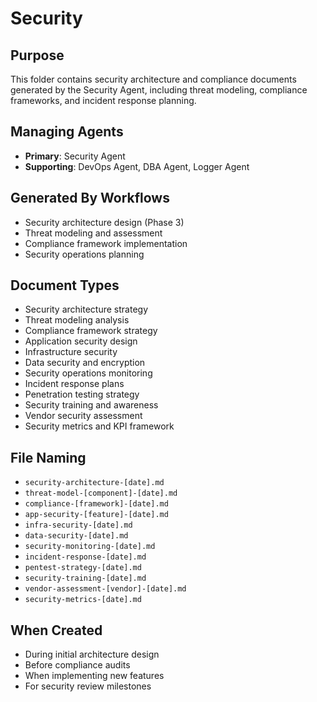 # Security

## Purpose
This folder contains security architecture and compliance documents generated by the Security Agent, including threat modeling, compliance frameworks, and incident response planning.

## Managing Agents
- **Primary**: Security Agent
- **Supporting**: DevOps Agent, DBA Agent, Logger Agent

## Generated By Workflows
- Security architecture design (Phase 3)
- Threat modeling and assessment
- Compliance framework implementation
- Security operations planning

## Document Types
- Security architecture strategy
- Threat modeling analysis
- Compliance framework strategy
- Application security design
- Infrastructure security
- Data security and encryption
- Security operations monitoring
- Incident response plans
- Penetration testing strategy
- Security training and awareness
- Vendor security assessment
- Security metrics and KPI framework

## File Naming
- `security-architecture-[date].md`
- `threat-model-[component]-[date].md`
- `compliance-[framework]-[date].md`
- `app-security-[feature]-[date].md`
- `infra-security-[date].md`
- `data-security-[date].md`
- `security-monitoring-[date].md`
- `incident-response-[date].md`
- `pentest-strategy-[date].md`
- `security-training-[date].md`
- `vendor-assessment-[vendor]-[date].md`
- `security-metrics-[date].md`

## When Created
- During initial architecture design
- Before compliance audits
- When implementing new features
- For security review milestones
